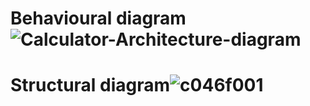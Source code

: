# Behavioural diagram![Calculator-Architecture-diagram](https://user-images.githubusercontent.com/101009876/161270020-9e1db25d-d4db-40d0-9cbc-2e3a3d37d84b.png) 
# Structural diagram![c046f001](https://user-images.githubusercontent.com/101009876/161270161-0777dee2-d462-460c-b420-3f6689012e67.png)
